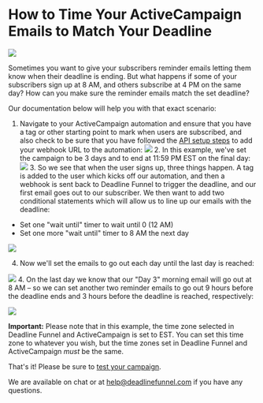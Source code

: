 # How to Time Your ActiveCampaign Emails to Match Your Deadline

![](https://fast.wistia.com/embed/medias/srn2zw3dqm/swatch)

Sometimes you want to give your subscribers reminder emails letting them know when their deadline is ending. But what happens if some of your subscribers sign up at 8 AM, and others subscribe at 4 PM on the same day? How can you make sure the reminder emails match the set deadline?

Our documentation below will help you with that exact scenario:

1. Navigate to your ActiveCampaign automation and ensure that you have a tag or other starting point to mark when users are subscribed, and also check to be sure that you have followed the [API setup steps](https://documentation.deadlinefunnel.com/article/244-how-to-integrate-deadline-funnel-with-activecampaign-api) to add your webhook URL to the automation: ![](https://s3.amazonaws.com/helpscout.net/docs/assets/53974d6ce4b0c76107b109d1/images/5d3f44d42c7d3a2ec4bf8ff5/file-KHcpGVdwBv.jpg) 2. In this example, we've set the campaign to be 3 days and to end at 11:59 PM EST on the final day: ![](https://s3.amazonaws.com/helpscout.net/docs/assets/53974d6ce4b0c76107b109d1/images/5d3f48960428634786758f41/file-BHdA0Ag6eX.jpg) 3. So we see that when the user signs up, three things happen. A tag is added to the user which kicks off our automation, and then a webhook is sent back to Deadline Funnel to trigger the deadline, and our first email goes out to our subscriber. We then want to add two conditional statements which will allow us to line up our emails with the deadline:

* Set one "wait until" timer to wait until 0 \(12 AM\)
* Set one more "wait until" timer to 8 AM the next day

![](https://s3.amazonaws.com/helpscout.net/docs/assets/53974d6ce4b0c76107b109d1/images/5d3f4ac30428634786758f74/file-EJ7v83O27w.jpg)

4. Now we'll set the emails to go out each day until the last day is reached:

![](https://s3.amazonaws.com/helpscout.net/docs/assets/53974d6ce4b0c76107b109d1/images/5d3f4d520428634786758fb0/file-rQ7RuMBhMd.jpg) 4. On the last day we know that our "Day 3" morning email will go out at 8 AM – so we can set another two reminder emails to go out 9 hours before the deadline ends and 3 hours before the deadline is reached, respectively:

![](https://s3.amazonaws.com/helpscout.net/docs/assets/53974d6ce4b0c76107b109d1/images/5d3f4e502c7d3a2ec4bf90ab/file-uEiQC1Hnh4.jpg)

**Important:** Please note that in this example, the time zone selected in Deadline Funnel and ActiveCampaign is set to EST. You can set this time zone to whatever you wish, but the time zones set in Deadline Funnel and ActiveCampaign _must_ be the same.

That's it! Please be sure to [test your campaign](https://documentation.deadlinefunnel.com/article/660-how-to-test-%20your-deadline-funnel).

We are available on chat or at help@deadlinefunnel.com if you have any questions.

